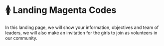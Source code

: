 # 🚺 Landing Magenta Codes

In this landing page, we will show your information, objectives and team of leaders, we will also make an invitation for the girls to join as volunteers in our community.
